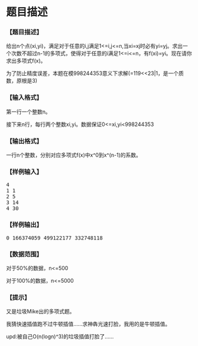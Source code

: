 # 题目描述


<h3>
【题目描述】
</h3>
<p>
给出n个点(xi,yi)，满足对于任意的i,j满足1&lt;=i,j&lt;=n,当xi=xj时必有yi=yj。求出一个次数不超过n-1的多项式，使得对于任意的i满足1&lt;=i&lt;=n，有f(xi)=yi。现在请你求出多项式f(x)。
</p>
<p>
为了防止精度误差，本题在模998244353意义下求解(=119&lt;&lt;23|1，是一个质数，原根是3)
</p>
<h3>
【输入格式】
</h3>
<p>
第一行一个整数n。
</p>
<p>
接下来n行，每行两个整数xi,yi。数据保证0&lt;=xi,yi&lt;998244353
</p>
<h3>
【输出格式】
</h3>
<p>
一行n个整数，分别对应多项式f(x)中x^0到x^(n-1)的系数。
</p>
<h3>
【样例输入】
</h3>
<pre>4
1 1
2 5
3 14
4 30
</pre>
<h3>
【样例输出】
</h3>
<pre>0 166374059 499122177 332748118  </pre>
<h3>
【数据范围】
</h3>
<p>
对于50%的数据，n&lt;=500
</p>
<p>
对于100%的数据，n&lt;=5000
</p>
<h3>
【提示】
</h3>
<p>
又是垃圾Mike出的多项式题。
</p>
<p>
我猜快速插值跑不过牛顿插值……求神犇光速打脸，我用的是牛顿插值。
</p>
<p>
upd:被自己O(n(logn)^3)的垃圾插值打脸了……
</p>
